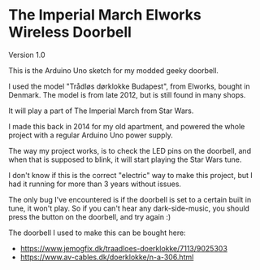 # The Imperial March Elworks Wireless Doorbell
Version 1.0

This is the Arduino Uno sketch for my modded geeky doorbell.

I used the model "Trådløs dørklokke Budapest", from Elworks, bought in Denmark. The model is from late 2012, but is still found in many shops.

It will play a part of The Imperial March from Star Wars.

I made this back in 2014 for my old apartment, and powered the whole project with a regular Arduino Uno power supply.

The way my project works, is to check the LED pins on the doorbell, and when that is supposed to blink, it will start playing the Star Wars tune.

I don't know if this is the correct "electric" way to make this project, but I had it running for more than 3 years without issues.

The only bug I've encountered is if the doorbell is set to a certain built in tune, it won't play. So if you can't hear any dark-side-music, you should press the button on the doorbell, and try again :)


The doorbell I used to make this can be bought here:
 *  https://www.jemogfix.dk/traadloes-doerklokke/7113/9025303
 *  https://www.av-cables.dk/doerklokke/n-a-306.html
